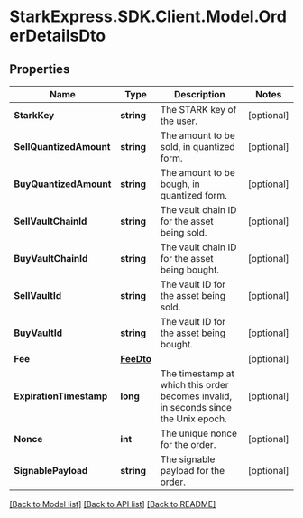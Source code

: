 # StarkExpress.SDK.Client.Model.OrderDetailsDto

## Properties

Name | Type | Description | Notes
------------ | ------------- | ------------- | -------------
**StarkKey** | **string** | The STARK key of the user. | [optional] 
**SellQuantizedAmount** | **string** | The amount to be sold, in quantized form. | [optional] 
**BuyQuantizedAmount** | **string** | The amount to be bough, in quantized form. | [optional] 
**SellVaultChainId** | **string** | The vault chain ID for the asset being sold. | [optional] 
**BuyVaultChainId** | **string** | The vault chain ID for the asset being bought. | [optional] 
**SellVaultId** | **string** | The vault ID for the asset being sold. | [optional] 
**BuyVaultId** | **string** | The vault ID for the asset being bought. | [optional] 
**Fee** | [**FeeDto**](FeeDto.md) |  | [optional] 
**ExpirationTimestamp** | **long** | The timestamp at which this order becomes invalid, in seconds since the Unix epoch. | [optional] 
**Nonce** | **int** | The unique nonce for the order. | [optional] 
**SignablePayload** | **string** | The signable payload for the order. | [optional] 

[[Back to Model list]](../README.md#documentation-for-models) [[Back to API list]](../README.md#documentation-for-api-endpoints) [[Back to README]](../README.md)

